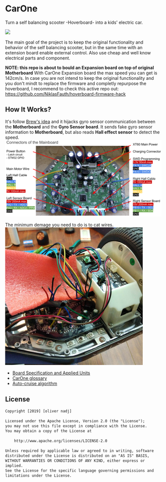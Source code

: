 # CarOne
Turn a self balancing scooter -Hoverboard- into a kids' electric car.

![](https://raw.githubusercontent.com/olivernadj/carone/master/docs/pictures/carone.gif)

The main goal of the project is to keep the original functionality and behavior of the self balancing scooter, but in the same time with an extension board enable external control. Also use cheap and well know electrical parts and component.

**NOTE: this repo is about to bould an Expansion board on top of original Motherboard**
With CarOne Expansion board the max speed you can get is 142cm/s. In case you are not intend to keep the original functionality and you don't mindt to replace the firmware and completly repurpose the hoverboard, I recommend to check this active repo out: https://github.com/NiklasFauth/hoverboard-firmware-hack

## How It Works?
It's follow [Brew's idea][drewsblog] and it hijacks gyro sensor communication between the **Motherboard** and the **Gyro Sensor board**. It sends fake gyro sensor information to **Motherboard**, but also reads **Hall effect sensor** to detect the speed. 
![](https://raw.githubusercontent.com/olivernadj/carone/master/docs/pictures/pinout.png)

The minimum demage you need to do is to cat wires.
![](https://raw.githubusercontent.com/olivernadj/carone/master/docs/pictures/cut-the-wires.jpg)

- [Board Specification and Applied Units](./docs/specification.md)
- [CarOne glossary](./docs/glossary.md)
- [Auto-cruise algorithm](./docs/autocruise.ipynb)

## License

    Copyright [2019] [oliver nadj]

    Licensed under the Apache License, Version 2.0 (the "License");
    you may not use this file except in compliance with the License.
    You may obtain a copy of the License at

        http://www.apache.org/licenses/LICENSE-2.0

    Unless required by applicable law or agreed to in writing, software
    distributed under the License is distributed on an "AS IS" BASIS,
    WITHOUT WARRANTIES OR CONDITIONS OF ANY KIND, either express or implied.
    See the License for the specific language governing permissions and
    limitations under the License.

[//]: # (References)
[drewsblog]: http://drewspewsmuse.blogspot.com/2016/06/how-i-hacked-self-balancing-scooter.html

